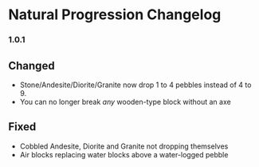 # Natural Progression Changelog

### 1.0.1

## Changed

- Stone/Andesite/Diorite/Granite now drop 1 to 4 pebbles instead of 4 to 9.
- You can no longer break _any_ wooden-type block without an axe

## Fixed

- Cobbled Andesite, Diorite and Granite not dropping themselves
- Air blocks replacing water blocks above a water-logged pebble
